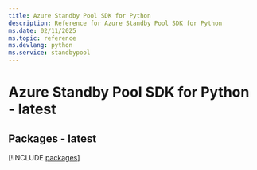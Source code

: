 ```yaml
---
title: Azure Standby Pool SDK for Python
description: Reference for Azure Standby Pool SDK for Python
ms.date: 02/11/2025
ms.topic: reference
ms.devlang: python
ms.service: standbypool
---
```

# Azure Standby Pool SDK for Python - latest
## Packages - latest
[!INCLUDE [packages](standby-pool-index.md)]